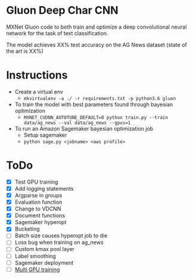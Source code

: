 # Gluon Deep Char CNN

MXNet Gluon code to both train and optimize a deep convolutional neural network for the task of text classification.

The model achieves XX% test accuracy on the AG News dataset (state of the art is XX%)

# Instructions

- Create a virtual env
    - `mkvirtualenv -a ./ -r requirements.txt -p python3.6 gluon`
- To train the model with best parameters found through bayesian optimization
    - `MXNET_CUDNN_AUTOTUNE_DEFAULT=0 python train.py --train data/ag_news --val data/ag_news --gpus=1`
- To run an Amazon Sagemaker bayesian optimization job
    - Setup sagemaker
    -  `python sage.py <jobname> <aws profile>`

# ToDo

- [x] Test GPU training
- [x] Add logging statements
- [x] Argparse in groups
- [x] Evaluation function
- [x] Change to VDCNN
- [x] Document functions
- [x] Sagemaker hyperopt
- [x] Bucketing
- [ ] Batch size causes hyperopt job to die
- [ ] Loss bug when training on ag_news
- [ ] Custom kmax pool layer
- [ ] Label smoothing
- [ ] Sagemaker deployment
- [ ] [Multi GPU training](https://medium.com/apache-mxnet/94-accuracy-on-cifar-10-in-10-minutes-with-amazon-sagemaker-754e441d01d7)
